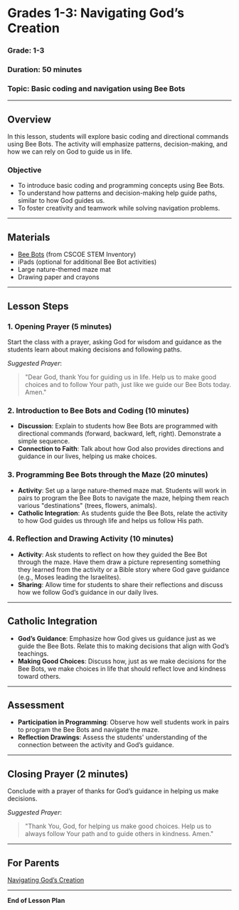 # Grades 1-3: Navigating God’s Creation

### **Grade**: 1-3  
### **Duration**: 50 minutes  
### **Topic**: Basic coding and navigation using Bee Bots

---

## **Overview**
In this lesson, students will explore basic coding and directional commands using Bee Bots. The activity will emphasize patterns, decision-making, and how we can rely on God to guide us in life.

### **Objective**
- To introduce basic coding and programming concepts using Bee Bots.
- To understand how patterns and decision-making help guide paths, similar to how God guides us.
- To foster creativity and teamwork while solving navigation problems.

---

## **Materials**
- [Bee Bots](https://cscoe.myturn.com/library/) (from CSCOE STEM Inventory)
- iPads (optional for additional Bee Bot activities)
- Large nature-themed maze mat
- Drawing paper and crayons

---

## **Lesson Steps**

### **1. Opening Prayer (5 minutes)**  
Start the class with a prayer, asking God for wisdom and guidance as the students learn about making decisions and following paths.

_Suggested Prayer_:
> "Dear God, thank You for guiding us in life. Help us to make good choices and to follow Your path, just like we guide our Bee Bots today. Amen."

### **2. Introduction to Bee Bots and Coding (10 minutes)**  
- **Discussion**: Explain to students how Bee Bots are programmed with directional commands (forward, backward, left, right). Demonstrate a simple sequence.
- **Connection to Faith**: Talk about how God also provides directions and guidance in our lives, helping us make choices.

### **3. Programming Bee Bots through the Maze (20 minutes)**  
- **Activity**: Set up a large nature-themed maze mat. Students will work in pairs to program the Bee Bots to navigate the maze, helping them reach various "destinations" (trees, flowers, animals).
- **Catholic Integration**: As students guide the Bee Bots, relate the activity to how God guides us through life and helps us follow His path.

### **4. Reflection and Drawing Activity (10 minutes)**  
- **Activity**: Ask students to reflect on how they guided the Bee Bot through the maze. Have them draw a picture representing something they learned from the activity or a Bible story where God gave guidance (e.g., Moses leading the Israelites).
- **Sharing**: Allow time for students to share their reflections and discuss how we follow God’s guidance in our daily lives.

---

## **Catholic Integration**
- **God’s Guidance**: Emphasize how God gives us guidance just as we guide the Bee Bots. Relate this to making decisions that align with God’s teachings.
- **Making Good Choices**: Discuss how, just as we make decisions for the Bee Bots, we make choices in life that should reflect love and kindness toward others.

---

## **Assessment**
- **Participation in Programming**: Observe how well students work in pairs to program the Bee Bots and navigate the maze.
- **Reflection Drawings**: Assess the students' understanding of the connection between the activity and God’s guidance.

---

## **Closing Prayer (2 minutes)**  
Conclude with a prayer of thanks for God’s guidance in helping us make decisions.

_Suggested Prayer_:
> "Thank You, God, for helping us make good choices. Help us to always follow Your path and to guide others in kindness. Amen."

---

## **For Parents**  
[Navigating God’s Creation](LessonPlans/Grades1-3/Parent_Resources/Grades1-3_Navigating_Gods_Creation.md)

---

**End of Lesson Plan**

